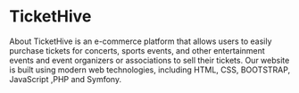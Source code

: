 # TicketHive
About TicketHive is an e-commerce platform that allows users to easily purchase tickets for concerts, sports events, and other entertainment events and event organizers or associations to sell their tickets. Our website is built using modern web technologies, including HTML, CSS, BOOTSTRAP, JavaScript ,PHP and Symfony.
